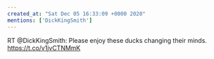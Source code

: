 ```yaml
---
created_at: "Sat Dec 05 16:33:09 +0000 2020"
mentions: ['DickKingSmith']
---
```


RT @DickKingSmith: Please enjoy these ducks changing their minds. https://t.co/v1jvCTNMmK